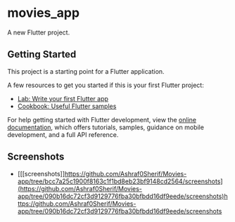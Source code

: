 # movies_app

A new Flutter project.

## Getting Started

This project is a starting point for a Flutter application.

A few resources to get you started if this is your first Flutter project:

- [Lab: Write your first Flutter app](https://docs.flutter.dev/get-started/codelab)
- [Cookbook: Useful Flutter samples](https://docs.flutter.dev/cookbook)

For help getting started with Flutter development, view the
[online documentation](https://docs.flutter.dev/), which offers tutorials,
samples, guidance on mobile development, and a full API reference.

## Screenshots
- [[[screenshots]]https://github.com/Ashraf0Sherif/Movies-app/tree/bcc7a25c1900f8163c1f1bd8eb23bf9148cd2564/screenshots](https://github.com/Ashraf0Sherif/Movies-app/tree/090b16dc72cf3d9129776fba30bfbdd16df9eede/screenshots)https://github.com/Ashraf0Sherif/Movies-app/tree/090b16dc72cf3d9129776fba30bfbdd16df9eede/screenshots
